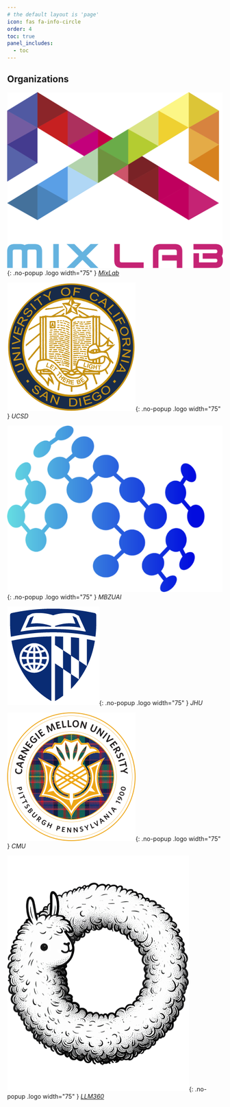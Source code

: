 ```yaml
---
# the default layout is 'page'
icon: fas fa-info-circle
order: 4
toc: true
panel_includes:
  - toc
---
```


## Organizations

<div class="fit-content grid grid-cols-5 m-auto gap-4 organization-grid" markdown="1">

![MixLab](/assets/img/mixlab-logo.png){: .no-popup .logo width="75" }
[_MixLab_](https://zhiting.ucsd.edu)

![UCSD](/assets/img/ucsd-logo.png){: .no-popup .logo width="75" }
_UCSD_

![MBZUAI](/assets/img/mbzuai-logo.png){: .no-popup .logo width="75" }
_MBZUAI_

![JHU](/assets/img/jhu-logo.png){: .no-popup .logo width="75" }
_JHU_

![CMU](/assets/img/cmu-logo.png){: .no-popup .logo width="75" }
_CMU_

![LLM360](/assets/img/llm360-logo.png){: .no-popup .logo width="75" }
[_LLM360_](https://www.llm360.ai)

</div>
